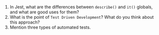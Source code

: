 1. In Jest, what are the differences between `describe()` and `it()` globals, and what are good uses for them?
2. What is the point of `Test Driven Development`? What do you think about this approach?
3. Mention three types of automated tests.